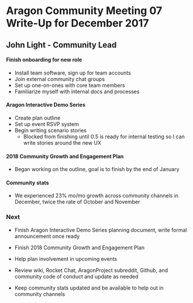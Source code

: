 # Aragon Community Meeting 07 Write-Up for December 2017

## John Light - Community Lead

#### Finish onboarding for new role

- Install team software, sign up for team accounts
- Join external community chat groups
- Set up one-on-ones with core team members
- Familiarize myself with internal docs and processes

#### Aragon Interactive Demo Series

- Create plan outline
- Set up event RSVP system
- Begin writing scenario stories
  - Blocked from finishing until 0.5 is ready for internal testing so I can write stories around the new UX

#### 2018 Community Growth and Engagement Plan

- Began working on the outline, goal is to finish by the end of January

#### Community stats

- We experienced 23% mo/mo growth across community channels in December, twice the rate of October and November

### Next

- Finish Aragon Interactive Demo Series planning document, write formal announcement once ready

- Finish 2018 Community Growth and Engagement Plan

- Help plan involvement in upcoming events

- Review wiki, Rocket Chat, AragonProject subreddit, Github, and community code of conduct and update as needed

- Keep community stats updated and be available to help out in community channels
